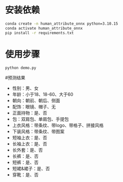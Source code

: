 # 安装依赖
```bash
conda create -n human_attribute_onnx python=3.10.15
conda activate human_attribute_onnx
pip install -r requirements.txt
```

# 使用步骤

```bash
python demo.py
```

#预测结果
- 性别：男、女
- 年龄：小于18、18-60、大于60
- 朝向：朝前、朝后、侧面
- 配饰：眼镜、帽子、无
- 正面持物：是、否
- 包：双肩包、单肩包、手提包
- 上衣风格：带条纹、带logo、带格子、拼接风格
- 下装风格：带条纹、带图案
- 短袖上衣：是、否
- 长袖上衣：是、否
- 长外套：是、否
- 长裤：是、否
- 短裤：是、否
- 短裙&裙子：是、否
- 穿靴：是、否